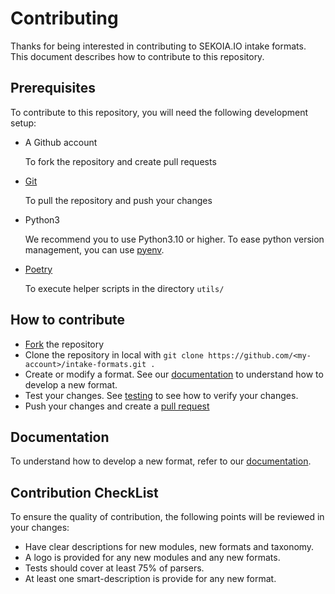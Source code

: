 # Contributing

Thanks for being interested in contributing to SEKOIA.IO intake formats. This document describes how to contribute to this repository.


## Prerequisites

To contribute to this repository, you will need the following development setup:

- A Github account

  To fork the repository and create pull requests

- [Git](https://git-scm.com/)

  To pull the repository and push your changes

- Python3
  
  We recommend you to use Python3.10 or higher.
  To ease python version management, you can use [pyenv](https://github.com/pyenv/pyenv#installation).
  
- [Poetry](https://python-poetry.org/docs/#installation)

  To execute helper scripts in the directory `utils/`


## How to contribute

- [Fork](https://github.com/SEKOIA-IO/intake-formats/fork) the repository
- Clone the repository in local with `git clone https://github.com/<my-account>/intake-formats.git .`
- Create or modify a format. See our [documentation](#documentation) to understand how to develop a new format.
- Test your changes. See [testing](doc/testing.md) to see how to verify your changes.
- Push your changes and create a [pull request](https://github.com/SEKOIA-IO/intake-formats/compare)


## <a id="documentation"></a> Documentation

To understand how to develop a new format, refer to our [documentation](doc/README.md).


## Contribution CheckList

To ensure the quality of contribution, the following points will be reviewed in your changes:

- Have clear descriptions for new modules, new formats and taxonomy.
- A logo is provided for any new modules and any new formats.
- Tests should cover at least 75% of parsers.
- At least one smart-description is provide for any new format.
